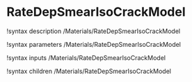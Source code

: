 <!-- MOOSE Documentation Stub: Remove this when content is added. -->

# RateDepSmearIsoCrackModel

!syntax description /Materials/RateDepSmearIsoCrackModel

!syntax parameters /Materials/RateDepSmearIsoCrackModel

!syntax inputs /Materials/RateDepSmearIsoCrackModel

!syntax children /Materials/RateDepSmearIsoCrackModel
